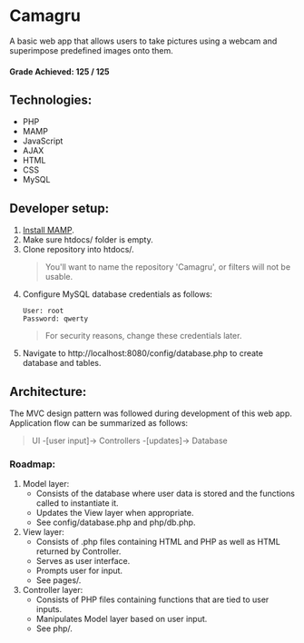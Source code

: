 # Camagru
A basic web app that allows users to take pictures using a webcam and superimpose predefined images onto them.

#### Grade Achieved: 125 / 125

## Technologies:
- PHP
- MAMP
- JavaScript
- AJAX
- HTML
- CSS
- MySQL

## Developer setup:
1. [Install MAMP](https://www.mamp.info/en/downloads/).
2. Make sure htdocs/ folder is empty.
3. Clone repository into htdocs/.
	> You'll want to name the repository 'Camagru', or filters will not be usable.
4. Configure MySQL database credentials as follows:
	```
	User: root
	Password: qwerty
	```
	> For security reasons, change these credentials later.
5. Navigate to http://localhost:8080/config/database.php to create database and tables.

## Architecture:
The MVC design pattern was followed during development of this web app.
Application flow can be summarized as follows:

> UI -[user input]-> Controllers -[updates]-> Database

### Roadmap:
1. Model layer:
	* Consists of the database where user data is stored and the functions called to instantiate it.
	* Updates the View layer when appropriate.
	* See config/database.php and php/db.php.
2. View layer:
	* Consists of .php files containing HTML and PHP as well as HTML returned by Controller.
	* Serves as user interface.
	* Prompts user for input.
	* See pages/.
3. Controller layer:
	* Consists of PHP files containing functions that are tied to user inputs.
	* Manipulates Model layer based on user input.
	* See php/.
